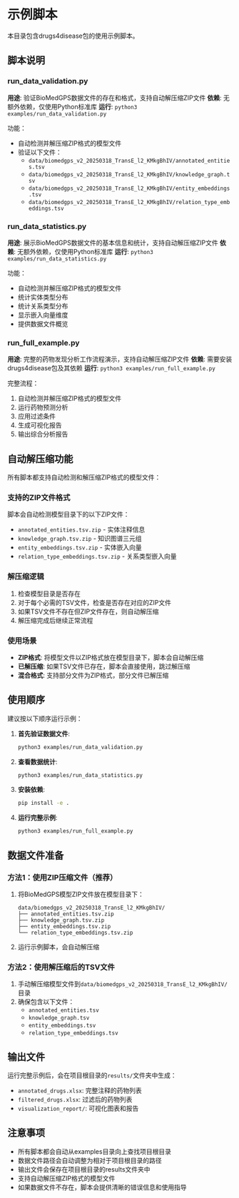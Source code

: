 # 示例脚本

本目录包含drugs4disease包的使用示例脚本。

## 脚本说明

### run_data_validation.py
**用途**: 验证BioMedGPS数据文件的存在和格式，支持自动解压缩ZIP文件
**依赖**: 无额外依赖，仅使用Python标准库
**运行**: `python3 examples/run_data_validation.py`

功能：
- 自动检测并解压缩ZIP格式的模型文件
- 验证以下文件：
  - `data/biomedgps_v2_20250318_TransE_l2_KMkgBhIV/annotated_entities.tsv`
  - `data/biomedgps_v2_20250318_TransE_l2_KMkgBhIV/knowledge_graph.tsv`
  - `data/biomedgps_v2_20250318_TransE_l2_KMkgBhIV/entity_embeddings.tsv`
  - `data/biomedgps_v2_20250318_TransE_l2_KMkgBhIV/relation_type_embeddings.tsv`

### run_data_statistics.py
**用途**: 展示BioMedGPS数据文件的基本信息和统计，支持自动解压缩ZIP文件
**依赖**: 无额外依赖，仅使用Python标准库
**运行**: `python3 examples/run_data_statistics.py`

功能：
- 自动检测并解压缩ZIP格式的模型文件
- 统计实体类型分布
- 统计关系类型分布
- 显示嵌入向量维度
- 提供数据文件概览

### run_full_example.py
**用途**: 完整的药物发现分析工作流程演示，支持自动解压缩ZIP文件
**依赖**: 需要安装drugs4disease包及其依赖
**运行**: `python3 examples/run_full_example.py`

完整流程：
1. 自动检测并解压缩ZIP格式的模型文件
2. 运行药物预测分析
3. 应用过滤条件
4. 生成可视化报告
5. 输出综合分析报告

## 自动解压缩功能

所有脚本都支持自动检测和解压缩ZIP格式的模型文件：

### 支持的ZIP文件格式
脚本会自动检测模型目录下的以下ZIP文件：
- `annotated_entities.tsv.zip` - 实体注释信息
- `knowledge_graph.tsv.zip` - 知识图谱三元组
- `entity_embeddings.tsv.zip` - 实体嵌入向量
- `relation_type_embeddings.tsv.zip` - 关系类型嵌入向量

### 解压缩逻辑
1. 检查模型目录是否存在
2. 对于每个必需的TSV文件，检查是否存在对应的ZIP文件
3. 如果TSV文件不存在但ZIP文件存在，则自动解压缩
4. 解压缩完成后继续正常流程

### 使用场景
- **ZIP格式**: 将模型文件以ZIP格式放在模型目录下，脚本会自动解压缩
- **已解压缩**: 如果TSV文件已存在，脚本会直接使用，跳过解压缩
- **混合格式**: 支持部分文件为ZIP格式，部分文件已解压缩

## 使用顺序

建议按以下顺序运行示例：

1. **首先验证数据文件**:
   ```bash
   python3 examples/run_data_validation.py
   ```

2. **查看数据统计**:
   ```bash
   python3 examples/run_data_statistics.py
   ```

3. **安装依赖**:
   ```bash
   pip install -e .
   ```

4. **运行完整示例**:
   ```bash
   python3 examples/run_full_example.py
   ```

## 数据文件准备

### 方法1：使用ZIP压缩文件（推荐）
1. 将BioMedGPS模型ZIP文件放在模型目录下：
   ```
   data/biomedgps_v2_20250318_TransE_l2_KMkgBhIV/
   ├── annotated_entities.tsv.zip
   ├── knowledge_graph.tsv.zip
   ├── entity_embeddings.tsv.zip
   └── relation_type_embeddings.tsv.zip
   ```
2. 运行示例脚本，会自动解压缩

### 方法2：使用解压缩后的TSV文件
1. 手动解压缩模型文件到`data/biomedgps_v2_20250318_TransE_l2_KMkgBhIV/`目录
2. 确保包含以下文件：
   - `annotated_entities.tsv`
   - `knowledge_graph.tsv`
   - `entity_embeddings.tsv`
   - `relation_type_embeddings.tsv`

## 输出文件

运行完整示例后，会在项目根目录的`results/`文件夹中生成：
- `annotated_drugs.xlsx`: 完整注释的药物列表
- `filtered_drugs.xlsx`: 过滤后的药物列表
- `visualization_report/`: 可视化图表和报告

## 注意事项

- 所有脚本都会自动从examples目录向上查找项目根目录
- 数据文件路径会自动调整为相对于项目根目录的路径
- 输出文件会保存在项目根目录的results文件夹中
- 支持自动解压缩ZIP格式的模型文件
- 如果数据文件不存在，脚本会提供清晰的错误信息和使用指导 